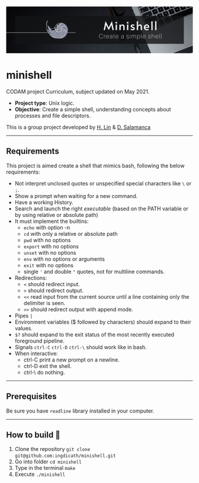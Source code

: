 ![](https://github.com/ingdicath/images_md/blob/main/minishell.png)

# **minishell**
CODAM project Curriculum, subject updated on May 2021. 

- **Project type**: Unix logic.
- **Objective**: Create a simple shell, understanding concepts about processes and file descriptors.

This is a group project developed by [H. Lin](https://github.com/Hz-Lin) & [D. Salamanca](https://github.com/ingdicath)

----
## Requirements

This project is aimed create a shell that mimics bash, following the below requirements:

- Not interpret unclosed quotes or unspecified special characters like `\` or `;`.
- Show a prompt when waiting for a new command.
- Have a working History.
- Search and launch the right _executable_ (based on the PATH variable or by using
  relative or absolute path)
- It must implement the builtins:
  - `echo` with option -n
  - `cd` with only a relative or absolute path
  - `pwd` with no options
  - `export` with no options
  - `unset` with no options
  - `env` with no options or arguments
  - `exit` with no options
  - single `'` and double `"` quotes, not for multiline commands.
- Redirections:
  - `<` should redirect input.
  - `>` should redirect output.
  - `<<` read input from the current source until a line containing only the delimiter is seen.
  - `>>` should redirect output with append mode.
- Pipes `|` 
- Environment variables ($ followed by characters) should expand to their values.
- `$?` should expand to the exit status of the most recently executed foreground
      pipeline.
- Signals `ctrl-C` `ctrl-D` `ctrl-\` should work like in bash.
- When interactive:
  - ctrl-C print a new prompt on a newline.
  - ctrl-D exit the shell.
  - ctrl-\ do nothing.

----
## Prerequisites

Be sure you have `readline` library installed in your computer.


---
## How to build :hammer:

1. Clone the repository `git clone git@github.com:ingdicath/minishell.git`
2. Go into folder ```cd minishell```
3. Type in the terminal ```make```
4. Execute `./minishell`

